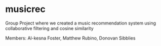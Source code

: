 # musicrec

Group Project where we created a music recommendation system using collaborative filtering and cosine similarity

Members: Al-kesna Foster, Matthew Rubino, Donovan Sibblies
